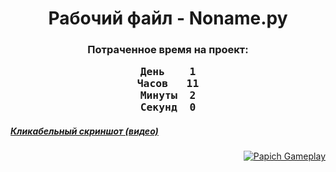 <h1><center>Рабочий файл - Noname.py</center></h1><h3><center>Потраченное время на проект:</center><center><pre>День	1
Часов	11
Минуты	2
Секунд	0</pre></center></h3><h5><a href="https://youtu.be/UryFjJnok6I">Кликабельный скриншот (видео)</a></h5><a style="float:right" href="https://youtu.be/UryFjJnok6I" target="_blank">  <img alt="Papich Gameplay" src="https://img.youtube.com/vi/UryFjJnok6I/maxresdefault.jpg" /></a>
